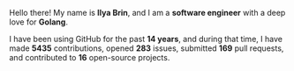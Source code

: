 Hello there! My name is **Ilya Brin**, and I am a **software engineer** with a deep love for **Golang**.

I have been using GitHub for the past **14 years**, and during that time, I have made **5435** contributions, opened **283** issues, submitted **169** pull requests, and contributed to **16** open-source projects.
